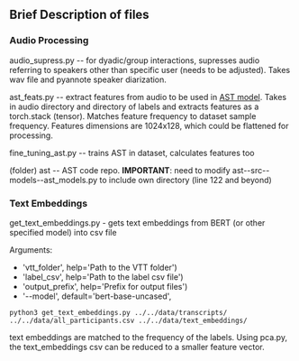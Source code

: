 ## Brief Description of files

### Audio Processing
audio_supress.py -- for dyadic/group interactions, supresses audio referring to speakers other than specific user (needs to be adjusted). Takes wav file and pyannote speaker diarization.

ast_feats.py -- extract features from audio to be used in [AST model](https://arxiv.org/pdf/2104.01778). Takes in audio directory and directory of labels and extracts features as a torch.stack (tensor). Matches feature frequency to dataset sample frequency. 
Features dimensions are 1024x128, which could be flattened for processing.

fine_tuning_ast.py -- trains AST in dataset, calculates features too

(folder) ast -- AST code repo.
**IMPORTANT**: need to modify ast--src--models--ast_models.py to include own directory (line 122 and beyond)

### Text Embeddings

get_text_embeddings.py - gets text embeddings from BERT (or other specified model) into csv file 

Arguments:
* 'vtt_folder', help='Path to the VTT folder')
* 'label_csv', help='Path to the label csv file')
* 'output_prefix', help='Prefix for output files')
* '--model', default='bert-base-uncased', 

 ` python3 get_text_embeddings.py ../../data/transcripts/ ../../data/all_participants.csv ../../data/text_embeddings/ `

 text embeddings are matched to the frequency of the labels. Using pca.py, the text_embeddings csv can be reduced to a smaller feature vector.
